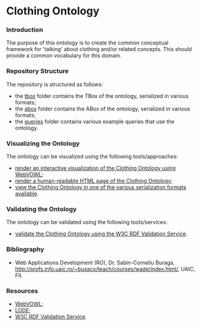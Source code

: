 # Clothing Ontology

### Introduction
The purpose of this ontology is to create the common conceptual framework for 'talking' about clothing and/or related concepts. This should provide a common vocabulary for this domain.

### Repository Structure
The repository is structured as follows:
* the [tbox](https://github.com/danielamariei/clothing-ontology/blob/master/tbox/) folder contains the TBox of the ontology, serialized in various formats;
* the [abox](https://github.com/danielamariei/clothing-ontology/blob/master/abox/) folder contains the ABox of the ontology, serialized in various formats;
* the [queries](https://github.com/danielamariei/clothing-ontology/blob/master/queries/) folder contains various example queries that use the ontology.

### Visualizing the Ontology
The ontology can be visualized using the following tools/approaches:
* [render an interactive visualization of the Clothing Ontology using WebVOWL](https://service.tib.eu/webvowl/#iri=https://raw.githubusercontent.com/danielamariei/clothing-ontology/master/tbox/clothing-ontology.ttl);
* [render a human-readable HTML page of the Clothing Ontology](http://www.essepuntato.it/lode/closure/reasoner/https://raw.githubusercontent.com/danielamariei/clothing-ontology/master/tbox/clothing-ontology.ttl);
* [view the Clothing Ontology in one of the various serialization formats available](https://github.com/danielamariei/clothing-ontology/blob/master/tbox/).

### Validating the Ontology
The ontology can be validated using the following tools/services:
* [validate the Clothing Ontology using the W3C RDF Validation Service](https://www.w3.org/RDF/Validator/rdfval?URI=https%3A%2F%2Fraw.githubusercontent.com%2Fdanielamariei%2Fclothing-ontology%2Fmaster%2Ftbox%2Fclothing-ontology.rdf.xml&PARSE=Parse+URI%3A+&TRIPLES_AND_GRAPH=PRINT_BOTH&FORMAT=PNG_EMBED).

### Bibliography
* Web Applications Development (RO), Dr. Sabin-Corneliu Buraga, http://profs.info.uaic.ro/~busaco/teach/courses/wade/index.html/, UAIC, FII.

### Resources
* [WebVOWL](http://vowl.visualdataweb.org/webvowl.html);
* [LODE](http://www.essepuntato.it/lode);
* [W3C RDF Validation Service](https://www.w3.org/RDF/Validator/).
